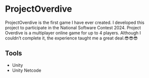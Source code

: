# ProjectOverdive

ProjectOverdive is the first game I have ever created. I developed this project to participate in the National Software Contest 2024. Project Overdive is a multiplayer online game for up to 4 players. Although I couldn’t complete it, the experience taught me a great deal.😎😎😎

## Tools
- Unity
- Unity Netcode
